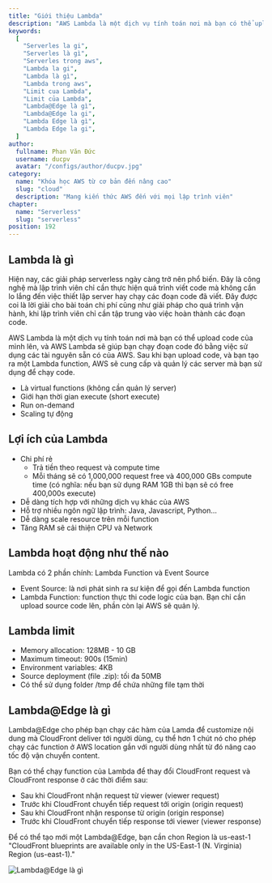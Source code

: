 ```yaml
---
title: "Giới thiệu Lambda"
description: "AWS Lambda là một dịch vụ tính toán nơi mà bạn có thể upload code của mình lên, và AWS Lambda sẽ giúp bạn chạy đoạn code đó bằng việc sử dụng các tài nguyên sẵn có của AWS. Sau khi bạn upload code, và bạn tạo ra một Lambda function, AWS sẽ cung cấp và quản lý các server mà bạn sử dụng để chạy code."
keywords:
  [
    "Serverles la gi",
    "Serverles là gì",
    "Serverles trong aws",
    "Lambda la gi",
    "Lambda là gì",
    "Lambda trong aws",
    "Limit cua Lambda",
    "Limit của Lambda",
    "Lambda@Edge là gì",
    "Lambda@Edge la gi",
    "Lambda Edge là gì",
    "Lambda Edge la gi",
  ]
author:
  fullname: Phan Văn Đức
  username: ducpv
  avatar: "/configs/author/ducpv.jpg"
category:
  name: "Khóa học AWS từ cơ bản đến nâng cao"
  slug: "cloud"
  description: "Mang kiến thức AWS đến với mọi lập trình viên"
chapter:
  name: "Serverless"
  slug: "serverless"
position: 192
---
```


## Lambda là gì

Hiện nay, các giải pháp serverless ngày càng trở nên phổ biến. Đây là công nghệ mà lập trình viên chỉ cần thực hiện quá trình viết code mà không cần lo lắng đến việc thiết lập server hay chạy các đoạn code đã viết. Đây được coi là lời giải cho bài toán chi phí cũng như giải pháp cho quá trình vận hành, khi lập trình viên chỉ cần tập trung vào việc hoàn thành các đoạn code.

AWS Lambda là một dịch vụ tính toán nơi mà bạn có thể upload code của mình lên, và AWS Lambda sẽ giúp bạn chạy đoạn code đó bằng việc sử dụng các tài nguyên sẵn có của AWS. Sau khi bạn upload code, và bạn tạo ra một Lambda function, AWS sẽ cung cấp và quản lý các server mà bạn sử dụng để chạy code.

- Là virtual functions (không cần quản lý server)
- Giới hạn thời gian execute (short execute)
- Run on-demand
- Scaling tự động

## Lợi ích của Lambda

- Chi phí rẻ
  - Trả tiền theo request và compute time
  - Mỗi tháng sẽ có 1,000,000 request free và 400,000 GBs compute time (có nghĩa: nếu bạn sử dụng RAM 1GB thì bạn sẽ có free 400,000s execute)
- Dễ dàng tích hợp với những dịch vụ khác của AWS
- Hỗ trợ nhiều ngôn ngữ lập trình: Java, Javascript, Python...
- Dễ dàng scale resource trên mỗi function
- Tăng RAM sẽ cải thiện CPU và Network

## Lambda hoạt động như thế nào

Lambda có 2 phần chính: Lambda Function và Event Source

- Event Source: là nơi phát sinh ra sư kiện để gọi đến Lambda function
- Lambda Function: function thực thi code logic của bạn. Bạn chỉ cần upload source code lên, phần còn lại AWS sẽ quản lý.

## Lambda limit

- Memory allocation: 128MB - 10 GB
- Maximum timeout: 900s (15min)
- Environment variables: 4KB
- Source deployment (file .zip): tối đa 50MB
- Có thể sử dụng folder /tmp để chứa những file tạm thời

## Lambda@Edge là gì

Lambda@Edge cho phép bạn chạy các hàm của Lamda để customize nội dung mà CloudFront deliver tới người dùng, cụ thể hơn 1 chút nó cho phép chạy các function ở AWS location gần với người dùng nhất từ đó nâng cao tốc độ vận chuyển content.

Bạn có thể chạy function của Lambda để thay đổi CloudFront request và CloudFront response ở các thời điểm sau:

- Sau khi CloudFront nhận request từ viewer (viewer request)
- Trước khi CloudFront chuyển tiếp request tới origin (origin request)
- Sau khi CloudFront nhận response từ origin (origin response)
- Trước khi CloudFront chuyển tiếp response tới viewer (viewer response)

<div class="note">  
  Để có thể tạo mới một Lambda@Edge, bạn cần chon Region là us-east-1
  "CloudFront blueprints are available only in the US-East-1 (N. Virginia) Region (us-east-1)."
</div>

![Lambda@Edge là gì](https://docs.aws.amazon.com/lambda/latest/dg/images/cloudfront-events-that-trigger-lambda-functions.png)
